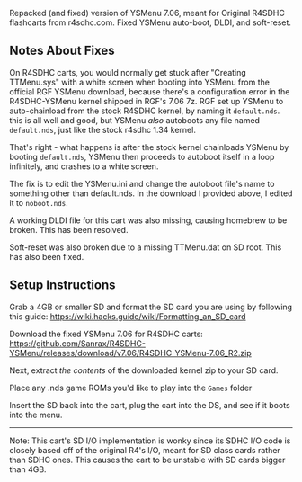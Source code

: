 Repacked (and fixed) version of YSMenu 7.06, meant for Original R4SDHC flashcarts from r4sdhc.com. Fixed YSMenu auto-boot, DLDI, and soft-reset.

## Notes About Fixes

On R4SDHC carts, you would normally get stuck after "Creating TTMenu.sys" with a white screen when booting into YSMenu from the official RGF YSMenu download, because there's a configuration error in the R4SDHC-YSMenu kernel shipped in RGF's 7.06 7z. RGF set up YSMenu to auto-chainload from the stock R4SDHC kernel, by naming it `default.nds`. this is all well and good, but YSMenu *also* autoboots any file named `default.nds`, just like the stock r4sdhc 1.34 kernel.

That's right - what happens is after the stock kernel chainloads YSMenu by booting `default.nds`, YSMenu then proceeds to autoboot itself in a loop infinitely, and crashes to a white screen.

The fix is to edit the YSMenu.ini and change the autoboot file's name to something other than default.nds. In the download I provided above, I edited it to `noboot.nds`.

A working DLDI file for this cart was also missing, causing homebrew to be broken. This has been resolved.

Soft-reset was also broken due to a missing TTMenu.dat on SD root. This has also been fixed.

## Setup Instructions

Grab a 4GB or smaller SD and format the SD card you are using by following this guide: https://wiki.hacks.guide/wiki/Formatting_an_SD_card

Download the fixed YSMenu 7.06 for R4SDHC carts: https://github.com/Sanrax/R4SDHC-YSMenu/releases/download/v7.06/R4SDHC-YSMenu-7.06_R2.zip

Next, extract *the contents* of the downloaded kernel zip to your SD card.

Place any .nds game ROMs you'd like to play into the `Games` folder

Insert the SD back into the cart, plug the cart into the DS, and see if it boots into the menu.

---

Note: This cart's SD I/O implementation is wonky since its SDHC I/O code is closely based off of the original R4's I/O, meant for SD class cards rather than SDHC ones. This causes the cart to be unstable with SD cards bigger than 4GB.
